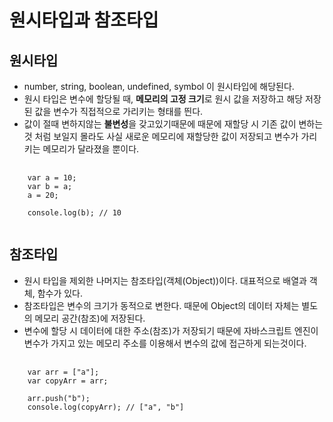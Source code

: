 # 원시타입과 참조타입
## 원시타입
* number, string, boolean, undefined, symbol 이 원시타입에 해당된다.
* 원시 타입은 변수에 할당될 때, **메모리의 고정 크기**로 원시 값을 저장하고 해당 저장된 값을 변수가 직접적으로 가리키는 형태를 띈다.
* 값이 절때 변하지않는 **불변성**을 갖고있기때문에 때문에 재할당 시 기존 값이 변하는것 처럼 보일지 몰라도 사실 새로운 메모리에 재할당한 값이 저장되고 변수가 가리키는 메모리가 달라졌을 뿐이다.
<pre>
  <code>
    var a = 10;
    var b = a;
    a = 20;
    
    console.log(b); // 10
  </code>
</pre>


## 참조타입
* 원시 타입을 제외한 나머지는 참조타입(객체(Object))이다. 대표적으로 배열과 객체, 함수가 있다.
* 참조타입은 변수의 크기가 동적으로 변한다. 때문에 Object의 데이터 자체는 별도의 메모리 공간(참조)에 저장된다.
* 변수에 할당 시 데이터에 대한 주소(참조)가 저장되기 때문에 자바스크립트 엔진이 변수가 가지고 있는 메모리 주소를 이용해서 변수의 값에 접근하게 되는것이다.
<pre>
  <code>
    var arr = ["a"];
    var copyArr = arr;
    
    arr.push("b");
    console.log(copyArr); // ["a", "b"]
  </code>
</pre>
